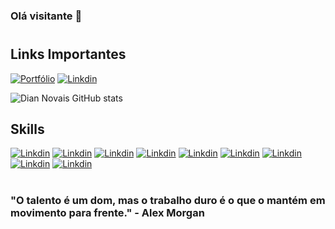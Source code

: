 ### Olá visitante 👋
#

## Links Importantes
[![Portfólio](https://img.shields.io/badge/Portfólio-blue?style=for-the-badge&logo=About.me&logoColor=white
)](https://www.dian.ga)
[![Linkdin](https://img.shields.io/badge/LinkedIn-0077B5?style=for-the-badge&logo=linkedin&logoColor=white
)](https://www.linkedin.com/in/dian-novais-3872ab22b/)


![Dian Novais GitHub stats](https://github-readme-stats.vercel.app/api?username=DianNovais&show_icons=true&theme=cobalt)

## Skills

[![Linkdin](https://img.shields.io/badge/JavaScript-F7DF1E?style=for-the-badge&logo=javascript&logoColor=black
)]()
[![Linkdin](https://img.shields.io/badge/TypeScript-007ACC?style=for-the-badge&logo=typescript&logoColor=white
)]()
[![Linkdin](https://img.shields.io/badge/HTML5-E34F26?style=for-the-badge&logo=html5&logoColor=white
)]()
[![Linkdin](https://img.shields.io/badge/CSS3-1572B6?style=for-the-badge&logo=css3&logoColor=white
)]()
[![Linkdin](https://img.shields.io/badge/styled--components-DB7093?style=for-the-badge&logo=styled-components&logoColor=white
)]()
[![Linkdin](https://img.shields.io/badge/Bootstrap-563D7C?style=for-the-badge&logo=bootstrap&logoColor=white
)]()
[![Linkdin](https://img.shields.io/badge/Node.js-43853D?style=for-the-badge&logo=node.js&logoColor=white
)]()
[![Linkdin](https://img.shields.io/badge/React-20232A?style=for-the-badge&logo=react&logoColor=61DAFB
)]()
[![Linkdin](https://img.shields.io/badge/Visual_Studio_Code-0078D4?style=for-the-badge&logo=visual%20studio%20code&logoColor=white
)]()
 #
 ### "O talento é um dom, mas o trabalho duro é o que o mantém em movimento para frente." - Alex Morgan
